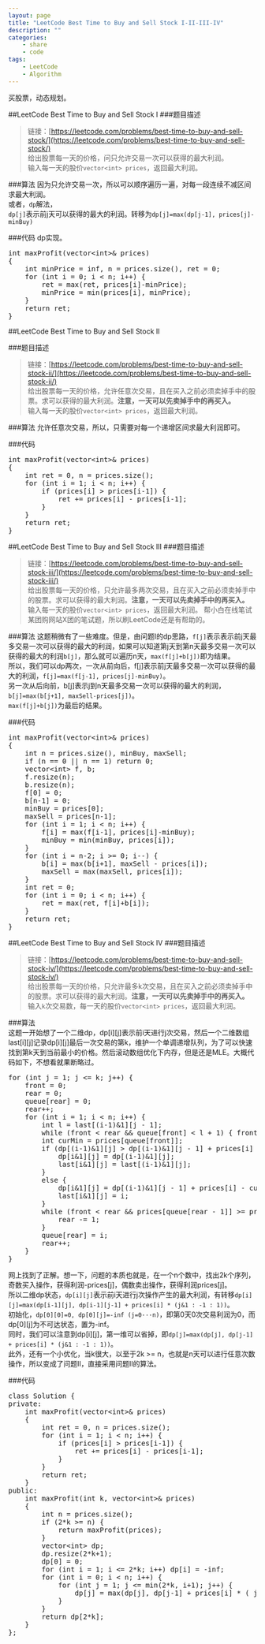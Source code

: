 ```yaml
---
layout: page
title: "LeetCode Best Time to Buy and Sell Stock I-II-III-IV"
description: ""
categories:
    - share
    - code
tags:
    - LeetCode
    - Algorithm
---
```


买股票，动态规划。

##LeetCode Best Time to Buy and Sell Stock I
###题目描述
> 链接：[https://leetcode.com/problems/best-time-to-buy-and-sell-stock/](https://leetcode.com/problems/best-time-to-buy-and-sell-stock/)  
> 给出股票每一天的价格，问只允许交易一次可以获得的最大利润。  
> 输入每一天的股价```vector<int> prices```，返回最大利润。

###算法
因为只允许交易一次，所以可以顺序遍历一遍，对每一段连续不减区间求最大利润。  
或者，```dp```解法，  
```dp[j]```表示前j天可以获得的最大的利润。转移为```dp[j]=max(dp[j-1], prices[j]-minBuy)```

###代码
dp实现。
<pre class="brush: cpp; auto-links: true; collapse: true" id="simplecode">
int maxProfit(vector&lt;int&gt;&amp; prices)
{
	int minPrice = inf, n = prices.size(), ret = 0;
	for (int i = 0; i &lt; n; i++) {
		ret = max(ret, prices[i]-minPrice);
		minPrice = min(prices[i], minPrice);
	}
	return ret;
}
</pre>

##LeetCode Best Time to Buy and Sell Stock II  

###题目描述
> 链接：[https://leetcode.com/problems/best-time-to-buy-and-sell-stock-ii/](https://leetcode.com/problems/best-time-to-buy-and-sell-stock-ii/)  
> 给出股票每一天的价格，允许任意次交易，且在买入之前必须卖掉手中的股票。求可以获得的最大利润。**注意，一天可以先卖掉手中的再买入。**  
> 输入每一天的股价```vector<int> prices```，返回最大利润。  

###算法
允许任意次交易，所以，只需要对每一个递增区间求最大利润即可。

###代码
<pre class="brush: cpp; auto-links: true; collapse: true" id="simplecode">
int maxProfit(vector&lt;int&gt;&amp; prices)
{
	int ret = 0, n = prices.size();
	for (int i = 1; i &lt; n; i++) {
		if (prices[i] &gt; prices[i-1]) {
			ret += prices[i] - prices[i-1];
		}
	}
	return ret;
}
</pre>

##LeetCode Best Time to Buy and Sell Stock III
###题目描述
> 链接：[https://leetcode.com/problems/best-time-to-buy-and-sell-stock-iii/](https://leetcode.com/problems/best-time-to-buy-and-sell-stock-iii/)  
> 给出股票每一天的价格，只允许最多两次交易，且在买入之前必须卖掉手中的股票。求可以获得的最大利润。**注意，一天可以先卖掉手中的再买入。**  
> 输入每一天的股价```vector<int> prices```，返回最大利润。
> 帮小白在线笔试某团购网站X团的笔试题，所以刷LeetCode还是有帮助的。

###算法
这题稍微有了一些难度。但是，由问题I的dp思路，```f[j]```表示表示前j天最多交易一次可以获得的最大的利润，如果可以知道第j天到第n天最多交易一次可以获得的最大的利润```b[j]```，那么就可以遍历n天，```max(f[j]+b[j])```即为结果。  
所以，我们可以dp两次，一次从前向后，f[j]表示前j天最多交易一次可以获得的最大的利润，```f[j]=max(f[j-1], prices[j]-minBuy)```。  
另一次从后向前，b[j]表示j到n天最多交易一次可以获得的最大的利润，```b[j]=max(b[j+1], maxSell-prices[j])```。  
```max(f[j]+b[j])```为最后的结果。  

###代码
<pre class="brush: cpp; auto-links: true; collapse: true" id="simplecode">
int maxProfit(vector&lt;int&gt;&amp; prices)
{
	int n = prices.size(), minBuy, maxSell;
	if (n == 0 || n == 1) return 0;
	vector&lt;int&gt; f, b;
	f.resize(n);
	b.resize(n);
	f[0] = 0;
	b[n-1] = 0;
	minBuy = prices[0];
	maxSell = prices[n-1];
	for (int i = 1; i &lt; n; i++) {
		f[i] = max(f[i-1], prices[i]-minBuy);
		minBuy = min(minBuy, prices[i]);
	}
	for (int i = n-2; i &gt;= 0; i--) {
		b[i] = max(b[i+1], maxSell - prices[i]);
		maxSell = max(maxSell, prices[i]);
	}
	int ret = 0;
	for (int i = 0; i &lt; n; i++) {
		ret = max(ret, f[i]+b[i]);
	}
	return ret;
}
</pre>

##LeetCode Best Time to Buy and Sell Stock IV
###题目描述  
> 链接：[https://leetcode.com/problems/best-time-to-buy-and-sell-stock-iv/](https://leetcode.com/problems/best-time-to-buy-and-sell-stock-iv/)  
> 给出股票每一天的价格，只允许最多k次交易，且在买入之前必须卖掉手中的股票。求可以获得的最大利润。**注意，一天可以先卖掉手中的再买入。**  
> 输入```k```次交易数，每一天的股价```vector<int> prices```，返回最大利润。

###算法  
这题一开始想了一个二维dp，dp[i][j]表示前i天进行j次交易，然后一个二维数组last[i][j]记录dp[i][j]最后一次交易的第k，维护一个单调递增队列，为了可以快速找到第k天到当前最小的价格。然后滚动数组优化下内存，但是还是MLE。大概代码如下，不想看就果断略过。
<pre class="brush: cpp; auto-links: true; collapse: true" id="simplecode">
for (int j = 1; j &lt;= k; j++) {
	front = 0;
	rear = 0;
	queue[rear] = 0;
	rear++;
	for (int i = 1; i &lt; n; i++) {
		int l = last[(i-1)&amp;1][j - 1];
		while (front &lt; rear &amp;&amp; queue[front] &lt; l + 1) { front += 1; }
		int curMin = prices[queue[front]];
		if (dp[(i-1)&amp;1][j] &gt; dp[(i-1)&amp;1][j - 1] + prices[i] - curMin) {
			dp[i&amp;1][j] = dp[(i-1)&amp;1][j];
			last[i&amp;1][j] = last[(i-1)&amp;1][j];
		}
		else {
			dp[i&amp;1][j] = dp[(i-1)&amp;1][j - 1] + prices[i] - curMin;
			last[i&amp;1][j] = i;
		}
		while (front &lt; rear &amp;&amp; prices[queue[rear - 1]] &gt;= prices[i]) {
			rear -= 1;
		}
		queue[rear] = i;
		rear++;
	}
}
</pre>
网上找到了正解。想一下，问题的本质也就是，在一个n个数中，找出2k个序列，奇数买入操作，获得利润-prices[j]，偶数卖出操作，获得利润prices[j]。  
所以二维dp状态，```dp[i][j]```表示前i天进行j次操作产生的最大利润，有转移```dp[i][j]=max(dp[i-1][j], dp[i-1][j-1] + prices[i] * (j&1 : -1 : 1))```。  
初始化，```dp[0][0]=0, dp[0][j]=-inf (j=0···n)```，即第0天0次交易利润为0，而dp[0][j]为不可达状态，置为-inf。  
同时，我们可以注意到dp[i][j]，第一维可以省掉，即```dp[j]=max(dp[j], dp[j-1] + prices[i] * (j&1 : -1 : 1))```。  
此外，还有一个小优化，当k很大，以至于2k >= n，也就是n天可以进行任意次数操作，所以变成了问题II，直接采用问题II的算法。

###代码
<pre class="brush: cpp; auto-links: true; collapse: true" id="simplecode">
class Solution {
private:
	int maxProfit(vector&lt;int&gt;&amp; prices)
	{
		int ret = 0, n = prices.size();
		for (int i = 1; i &lt; n; i++) {
			if (prices[i] &gt; prices[i-1]) {
				ret += prices[i] - prices[i-1];
			}
		}
		return ret;
	}
public:
	int maxProfit(int k, vector&lt;int&gt;&amp; prices)
	{
	    int n = prices.size();
	    if (2*k &gt;= n) {
            return maxProfit(prices);
	    }
	    vector&lt;int&gt; dp;
	    dp.resize(2*k+1);
	    dp[0] = 0;
	    for (int i = 1; i &lt;= 2*k; i++) dp[i] = -inf;
	    for (int i = 0; i &lt; n; i++) {
            for (int j = 1; j &lt;= min(2*k, i+1); j++) {
                dp[j] = max(dp[j], dp[j-1] + prices[i] * ( j&amp;1 ? -1 : 1));
            }
	    }
	    return dp[2*k];
	}
};
</pre>
